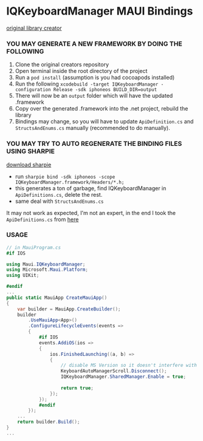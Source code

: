 # IQKeyboardManager MAUI Bindings

[original library creator](https://github.com/hackiftekhar/IQKeyboardManager)

### YOU MAY GENERATE A NEW FRAMEWORK BY DOING THE FOLLOWING
1. Clone the original creators repository
2. Open terminal inside the root directory of the project
3. Run a ```pod install``` (assumption is you had cocoapods installed)
4. Run the following ```xcodebuild -target IQKeyboardManager -configuration Release -sdk iphoneos BUILD_DIR=output```
5. There will now be an ```output``` folder which will have the updated .framework
6. Copy over the generated .framework into the .net project, rebuild the library
7. Bindings may change, so you will have to update ```ApiDefinition.cs``` and ```StructsAndEnums.cs``` manually (recommended to do manually).

### YOU MAY TRY TO AUTO REGENERATE THE BINDING FILES USING SHARPIE

[download sharpie](https://learn.microsoft.com/en-us/previous-versions/xamarin/ios/platform/binding-objective-c/walkthrough?tabs=macos)

* run ```sharpie bind -sdk iphoneos -scope IQKeyboardManager.framework/Headers/*.h;```
* this generates a ton of garbage, find IQKeyboardManager in ```ApiDefinitions.cs```, delete the rest. 
* same deal with ```StructsAndEnums.cs```

It may not work as expected, I'm not an expert, in the end I took the ```ApiDefinitions.cs``` from [here](https://github.com/Emtiaz-Tafsir/Maui.IQKeyboardManager/tree/master)

### USAGE
```C#
// in MauiProgram.cs
#if IOS

using Maui.IQKeyboardManager;
using Microsoft.Maui.Platform;
using UIKit;

#endif
...
public static MauiApp CreateMauiApp()
{
    var builder = MauiApp.CreateBuilder();
    builder
        .UseMauiApp<App>()
        .ConfigureLifecycleEvents(events =>
        {
            #if IOS
            events.AddiOS(ios =>
            {
                ios.FinishedLaunching((a, b) =>
                { 
                    // disable MS Version so it doesn't interfere with IQKeyboardManager 
                    KeyboardAutoManagerScroll.Disconnect();
                    IQKeyboardManager.SharedManager.Enable = true;
                    
                    return true;
                });
            });
            #endif
        });
    ...
    return builder.Build();
}
...
```
